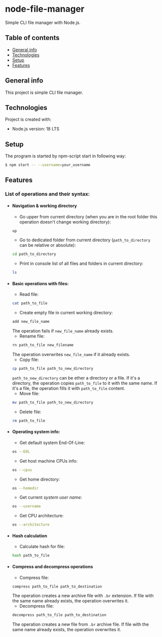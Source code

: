 # node-file-manager

Simple CLI file manager with Node.js.

## Table of contents

- [General info](#general-info)
- [Technologies](#technologies)
- [Setup](#setup)
- [Features](#features)

## General info

This project is simple CLI file manager.

## Technologies

Project is created with:

- Node.js version: 18 LTS

## Setup

The program is started by npm-script start in following way:

```bash
$ npm start -- --username=your_username
```

## Features

### List of operations and their syntax:

- #### Navigation & working directory
  - Go upper from current directory (when you are in the root folder this operation doesn't change working directory):
  ```bash
  up
  ```
  - Go to dedicated folder from current directory (`path_to_directory` can be relative or absolute):
  ```bash
  cd path_to_directory
  ```
  - Print in console list of all files and folders in current directory:
  ```bash
  ls
  ```
- #### Basic operations with files:
  - Read file:
  ```bash
  cat path_to_file
  ```
  - Create empty file in current working directory:
  ```bash
  add new_file_name
  ```
  The operation fails if `new_file_name` already exists.
  - Rename file:
  ```bash
  rn path_to_file new_filename
  ```
  The operation overwrites `new_file_name` if it already exists.
  - Copy file:
  ```bash
  cp path_to_file path_to_new_directory
  ```
  `path_to_new_directory` can be ether a directory or a file. If it's a directory, the operation copies `path_to_file` to it with the same name. If it's a file, the operation fills it with `path_to_file` content.
  - Move file:
  ```bash
  mv path_to_file path_to_new_directory
  ```
  - Delete file:
  ```bash
  rm path_to_file
  ```
- #### Operating system info:
  - Get default system End-Of-Line:
  ```bash
  os --EOL
  ```
  - Get host machine CPUs info:
  ```bash
  os --cpus
  ```
  - Get home directory:
  ```bash
  os --homedir
  ```
  - Get current _system user name_:
  ```bash
  os --username
  ```
  - Get CPU architecture:
  ```bash
  os --architecture
  ```
- #### Hash calculation
  - Calculate hash for file:
  ```bash
  hash path_to_file
  ```
- #### Compress and decompress operations
  - Compress file:
  ```bash
  compress path_to_file path_to_destination
  ```
  The operation creates a new archive file with `.br` extension. If file with the same name already exists, the operation overwrites it.
  - Decompress file:
  ```bash
  decompress path_to_file path_to_destination
  ```
  The operation creates a new file from `.br` archive file. If file with the same name already exists, the operation overwrites it.
